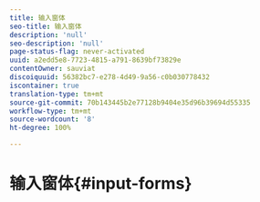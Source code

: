 ```yaml
---
title: 输入窗体
seo-title: 输入窗体
description: 'null'
seo-description: 'null'
page-status-flag: never-activated
uuid: a2edd5e8-7723-4815-a791-8639bf73829e
contentOwner: sauviat
discoiquuid: 56382bc7-e278-4d49-9a56-c0b030778432
iscontainer: true
translation-type: tm+mt
source-git-commit: 70b143445b2e77128b9404e35d96b39694d55335
workflow-type: tm+mt
source-wordcount: '8'
ht-degree: 100%

---
```



# 输入窗体{#input-forms}

